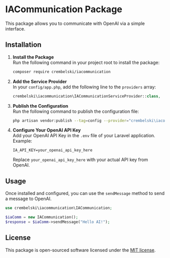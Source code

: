 
# IACommunication Package

This package allows you to communicate with OpenAI via a simple interface.

## Installation

1. **Install the Package**  
   Run the following command in your project root to install the package:

   ```bash
   composer require crembelski/iacommunication
   ```

2. **Add the Service Provider**  
   In your `config/app.php`, add the following line to the `providers` array:

   ```php
   crembelski\iacommunication\IACommunicationServiceProvider::class,
   ```

3. **Publish the Configuration**  
   Run the following command to publish the configuration file:

   ```bash
   php artisan vendor:publish --tag=config --provider="crembelski\iacommunication\IACommunicationServiceProvider"
   ```

4. **Configure Your OpenAI API Key**  
   Add your OpenAI API Key in the `.env` file of your Laravel application. Example:

   ```env
   IA_API_KEY=your_openai_api_key_here
   ```

   Replace `your_openai_api_key_here` with your actual API key from OpenAI.

## Usage

Once installed and configured, you can use the `sendMessage` method to send a message to OpenAI.

```php
use crembelski\iacommunication\IACommunication;

$iaComm = new IACommunication();
$response = $iaComm->sendMessage("Hello AI!");
```

## License

This package is open-sourced software licensed under the [MIT license](https://opensource.org/licenses/MIT).